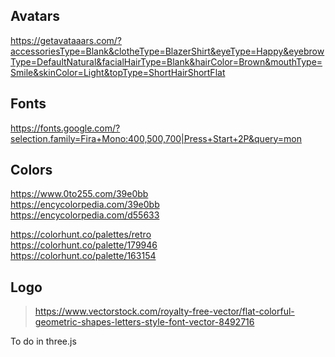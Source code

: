 ## Avatars
https://getavataaars.com/?accessoriesType=Blank&clotheType=BlazerShirt&eyeType=Happy&eyebrowType=DefaultNatural&facialHairType=Blank&hairColor=Brown&mouthType=Smile&skinColor=Light&topType=ShortHairShortFlat

## Fonts
https://fonts.google.com/?selection.family=Fira+Mono:400,500,700|Press+Start+2P&query=mon

## Colors
https://www.0to255.com/39e0bb  
https://encycolorpedia.com/39e0bb  
https://encycolorpedia.com/d55633  

https://colorhunt.co/palettes/retro  
https://colorhunt.co/palette/179946  
https://colorhunt.co/palette/163154  

## Logo

> https://www.vectorstock.com/royalty-free-vector/flat-colorful-geometric-shapes-letters-style-font-vector-8492716  

To do in three.js
